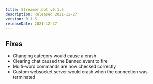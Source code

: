 ```yaml
---
title: Streamer.bot v0.1.6
description: Released 2021-12-27
version: 0.1.6
releaseDate: 2021-12-27
---
```


## Fixes
* Changing category would cause a crash
* Clearing chat caused the Banned event to fire
* Multi-word commands are now checked correctly
* Custom websocket server would crash when the connection was terminated
